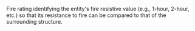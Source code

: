 ﻿Fire rating identifying the entity's fire resistive value (e.g., 1-hour, 2-hour, etc.) so that its resistance to fire can be compared to that of the surrounding structure.